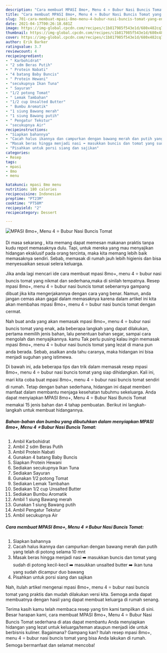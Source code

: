 ```yaml
---
description: "Cara membuat MPASI 8mo+, Menu 4 ⭐️ Bubur Nasi Buncis Tomat yang enak dan Mudah Dibuat"
title: "Cara membuat MPASI 8mo+, Menu 4 ⭐️ Bubur Nasi Buncis Tomat yang enak dan Mudah Dibuat"
slug: 701-cara-membuat-mpasi-8mo-menu-4-bubur-nasi-buncis-tomat-yang-enak-dan-mudah-dibuat
date: 2021-04-17T00:26:18.681Z
image: https://img-global.cpcdn.com/recipes/c1b817985f543e1d/680x482cq70/mpasi-8mo-menu-4-⭐️-bubur-nasi-buncis-tomat-foto-resep-utama.jpg
thumbnail: https://img-global.cpcdn.com/recipes/c1b817985f543e1d/680x482cq70/mpasi-8mo-menu-4-⭐️-bubur-nasi-buncis-tomat-foto-resep-utama.jpg
cover: https://img-global.cpcdn.com/recipes/c1b817985f543e1d/680x482cq70/mpasi-8mo-menu-4-⭐️-bubur-nasi-buncis-tomat-foto-resep-utama.jpg
author: Erik Barker
ratingvalue: 3.7
reviewcount: 4
recipeingredient:
- " Karbohidrat"
- "2 sdm Beras Putih"
- " Protein Nabati"
- "4 batang Baby Buncis"
- " Protein Hewani"
- "secukupnya Ikan Tuna"
- " Sayuran"
- "1/2 potong Tomat"
- " Lemak Tambahan"
- "1/2 cup Unsalted Butter"
- " Bumbu Aromatik"
- "1 siung Bawang merah"
- "1 siung Bawang putih"
- " Pengatur Tekstur"
- "secukupnya Air"
recipeinstructions:
- "Siapkan bahannya"
- "Cacah halus ikannya dan campurkan dengan bawang merah dan putih yang telah di potong selama 10 mnt"
- "Masak beras hingga menjadi nasi ➡️ masukkan buncis dan tomat yang sudah di potong kecil-kecil ➡️ masukkan unsalted butter ➡️ ikan tuna yang sudah dicampur duo bawang"
- "Pisahkan untuk porsi siang dan sajikan"
categories:
- Resep
tags:
- mpasi
- 8mo
- menu

katakunci: mpasi 8mo menu 
nutrition: 180 calories
recipecuisine: Indonesian
preptime: "PT23M"
cooktime: "PT58M"
recipeyield: "2"
recipecategory: Dessert

---
```



![MPASI 8mo+, Menu 4 ⭐️ Bubur Nasi Buncis Tomat](https://img-global.cpcdn.com/recipes/c1b817985f543e1d/680x482cq70/mpasi-8mo-menu-4-⭐️-bubur-nasi-buncis-tomat-foto-resep-utama.jpg)

Di masa  sekarang , kita memang dapat memesan makanan praktis tanpa kudu repot memasaknya dulu. Tapi, untuk mereka yang mau menyajikan hidangan eksklusif pada orang tercinta, maka kita memang lebih baik memasaknya sendiri. Sebab, memasak di rumah jauh lebih higienis dan bisa menyesuaikan sesuai selera keluarga.

Jika anda lagi mencari ide cara membuat mpasi 8mo+, menu 4 ⭐️ bubur nasi buncis tomat yang nikmat dan sederhana,maka di sinilah tempatnya. Resep mpasi 8mo+, menu 4 ⭐️ bubur nasi buncis tomat  sebenarnya gampang dibuat jika kita mengerjakannya dengan cara yang benar. Namun, anda jangan cemas akan gagal dalam memasaknya 
karena dalam artikel ini kita akan membahas mpasi 8mo+, menu 4 ⭐️ bubur nasi buncis tomat dengan cermat.  



Nah buat anda yang akan memasak mpasi 8mo+, menu 4 ⭐️ bubur nasi buncis tomat yang enak, ada beberapa langkah yang dapat dilakukan, pertama memilih jenis bahan, lalu penentuan bahan segar, sampai cara mengolah dan menyajikannya. kamu Tak perlu pusing kalau ingin memasak mpasi 8mo+, menu 4 ⭐️ bubur nasi buncis tomat yang lezat di mana pun anda berada. Sebab, asalkan anda  tahu caranya, maka hidangan ini bisa menjadi suguhan yang istimewa.

Di bawah ini, ada beberapa tips dan trik dalam memasak resep mpasi 8mo+, menu 4 ⭐️ bubur nasi buncis tomat yang siap dihidangkan. Kali ini, mari kita coba buat mpasi 8mo+, menu 4 ⭐️ bubur nasi buncis tomat sendiri di rumah. Tetap dengan bahan sederhana, hidangan ini dapat memberi manfaat dalam membantu menjaga kesehatan tubuhmu sekeluarga. Anda dapat menyiapkan MPASI 8mo+, Menu 4 ⭐️ Bubur Nasi Buncis Tomat memakai 15 jenis bahan dan 4 tahap pembuatan. Berikut ini langkah-langkah untuk membuat hidangannya.

<!--inarticleads1-->

##### Bahan-bahan dan bumbu yang dibutuhkan dalam menyiapkan MPASI 8mo+, Menu 4 ⭐️ Bubur Nasi Buncis Tomat:

1. Ambil  Karbohidrat
1. Ambil 2 sdm Beras Putih
1. Ambil  Protein Nabati
1. Gunakan 4 batang Baby Buncis
1. Siapkan  Protein Hewani
1. Sediakan secukupnya Ikan Tuna
1. Sediakan  Sayuran
1. Gunakan 1/2 potong Tomat
1. Sediakan  Lemak Tambahan
1. Sediakan 1/2 cup Unsalted Butter
1. Sediakan  Bumbu Aromatik
1. Ambil 1 siung Bawang merah
1. Gunakan 1 siung Bawang putih
1. Ambil  Pengatur Tekstur
1. Ambil secukupnya Air




<!--inarticleads2-->

##### Cara membuat MPASI 8mo+, Menu 4 ⭐️ Bubur Nasi Buncis Tomat:

1. Siapkan bahannya
1. Cacah halus ikannya dan campurkan dengan bawang merah dan putih yang telah di potong selama 10 mnt
1. Masak beras hingga menjadi nasi ➡️ masukkan buncis dan tomat yang sudah di potong kecil-kecil ➡️ masukkan unsalted butter ➡️ ikan tuna yang sudah dicampur duo bawang
1. Pisahkan untuk porsi siang dan sajikan




Nah, itulah artikel mengenai  mpasi 8mo+, menu 4 ⭐️ bubur nasi buncis tomat  yang praktis dan mudah dilakukan versi kita. Semoga anda dapat membuatnya dengan hasil yang dapat membuat keluarga di rumah senang. 

Terima kasih kamu telah membaca resep yang tim kami tampilkan di sini. Besar harapan kami, cara membuat  MPASI 8mo+, Menu 4 ⭐️ Bubur Nasi Buncis Tomat sederhana di atas dapat membantu Anda menyiapkan hidangan yang lezat untuk keluarga/teman ataupun menjadi ide untuk berbisnis kuliner. Bagaimana? Gampang kan? Itulah resep mpasi 8mo+, menu 4 ⭐️ bubur nasi buncis tomat yang bisa Anda lakukan di rumah. Semoga bermanfaat dan selamat mencoba!


